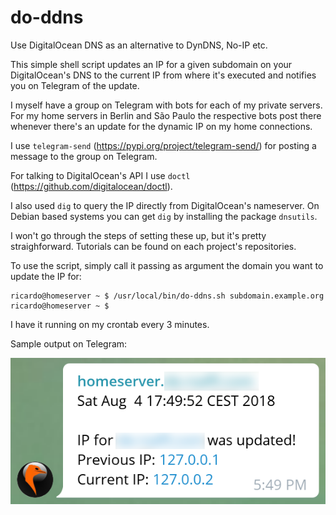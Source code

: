 # do-ddns
Use DigitalOcean DNS as an alternative to DynDNS, No-IP etc.

This simple shell script updates an IP for a given subdomain on your DigitalOcean's DNS to the current IP from where it's executed and notifies you on Telegram of the update.

I myself have a group on Telegram with bots for each of my private servers. For my home servers in Berlin and São Paulo the respective bots post there whenever there's an update for the dynamic IP on my home connections.

I use `telegram-send` (https://pypi.org/project/telegram-send/) for posting a message to the group on Telegram.

For talking to DigitalOcean's API I use `doctl` (https://github.com/digitalocean/doctl).

I also used `dig` to query the IP directly from DigitalOcean's nameserver. On Debian based systems you can get `dig` by installing the package `dnsutils`.

I won't go through the steps of setting these up, but it's pretty straighforward. Tutorials can be found on each project's repositories.

To use the script, simply call it passing as argument the domain you want to update the IP for:

```
ricardo@homeserver ~ $ /usr/local/bin/do-ddns.sh subdomain.example.org
ricardo@homeserver ~ $
```

I have it running on my crontab every 3 minutes.

Sample output on Telegram:

![Alt](/do-ddns_sample.png "Sample output")
